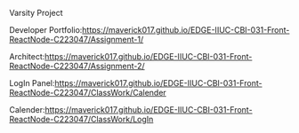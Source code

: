 Varsity Project

Developer Portfolio:https://maverick017.github.io/EDGE-IIUC-CBI-031-Front-ReactNode-C223047/Assignment-1/

Architect:https://maverick017.github.io/EDGE-IIUC-CBI-031-Front-ReactNode-C223047/Assignment-2/

LogIn Panel:https://maverick017.github.io/EDGE-IIUC-CBI-031-Front-ReactNode-C223047/ClassWork/Calender

Calender:https://maverick017.github.io/EDGE-IIUC-CBI-031-Front-ReactNode-C223047/ClassWork/LogIn
